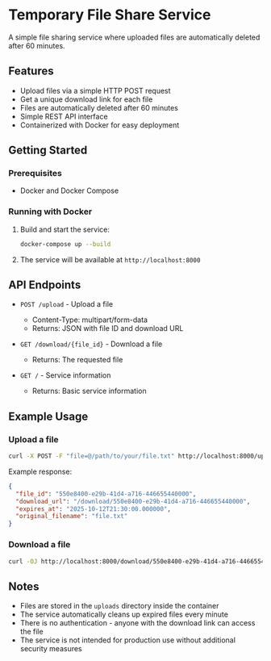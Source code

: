 # Temporary File Share Service

A simple file sharing service where uploaded files are automatically deleted after 60 minutes.

## Features

- Upload files via a simple HTTP POST request
- Get a unique download link for each file
- Files are automatically deleted after 60 minutes
- Simple REST API interface
- Containerized with Docker for easy deployment

## Getting Started

### Prerequisites

- Docker and Docker Compose

### Running with Docker

1. Build and start the service:
   ```bash
   docker-compose up --build
   ```

2. The service will be available at `http://localhost:8000`

## API Endpoints

- `POST /upload` - Upload a file
  - Content-Type: multipart/form-data
  - Returns: JSON with file ID and download URL

- `GET /download/{file_id}` - Download a file
  - Returns: The requested file

- `GET /` - Service information
  - Returns: Basic service information

## Example Usage

### Upload a file

```bash
curl -X POST -F "file=@/path/to/your/file.txt" http://localhost:8000/upload
```

Example response:
```json
{
  "file_id": "550e8400-e29b-41d4-a716-446655440000",
  "download_url": "/download/550e8400-e29b-41d4-a716-446655440000",
  "expires_at": "2025-10-12T21:30:00.000000",
  "original_filename": "file.txt"
}
```

### Download a file

```bash
curl -OJ http://localhost:8000/download/550e8400-e29b-41d4-a716-446655440000
```

## Notes

- Files are stored in the `uploads` directory inside the container
- The service automatically cleans up expired files every minute
- There is no authentication - anyone with the download link can access the file
- The service is not intended for production use without additional security measures

